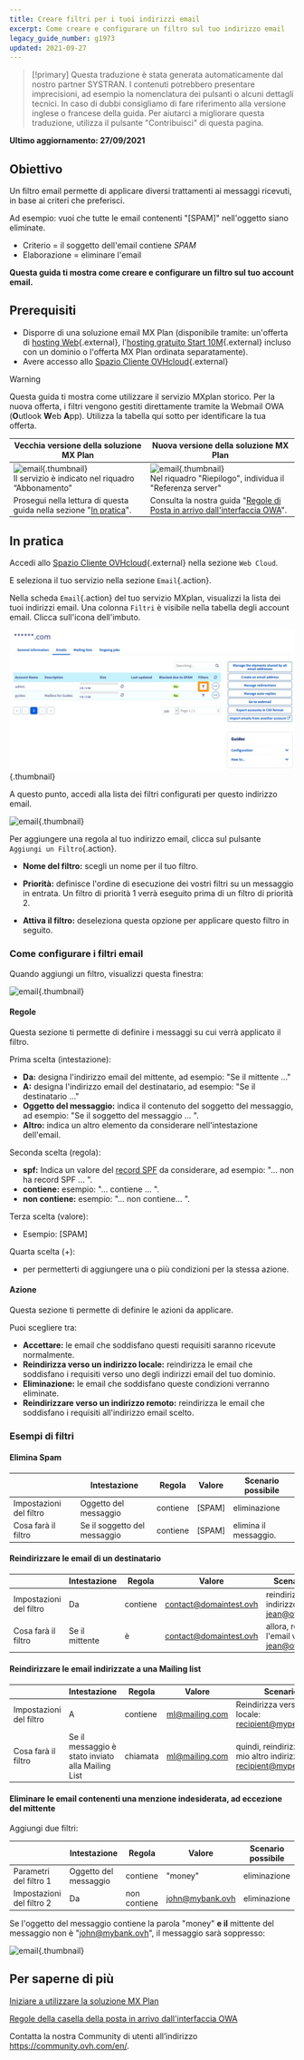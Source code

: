 ```yaml
---
title: Creare filtri per i tuoi indirizzi email
excerpt: Come creare e configurare un filtro sul tuo indirizzo email
legacy_guide_number: g1973
updated: 2021-09-27
---
```


> [!primary]
> Questa traduzione è stata generata automaticamente dal nostro partner SYSTRAN. I contenuti potrebbero presentare imprecisioni, ad esempio la nomenclatura dei pulsanti o alcuni dettagli tecnici. In caso di dubbi consigliamo di fare riferimento alla versione inglese o francese della guida. Per aiutarci a migliorare questa traduzione, utilizza il pulsante "Contribuisci" di questa pagina.
>

**Ultimo aggiornamento: 27/09/2021**

## Obiettivo

Un filtro email permette di applicare diversi trattamenti ai messaggi ricevuti, in base ai criteri che preferisci.

Ad esempio: vuoi che tutte le email contenenti "[SPAM]" nell'oggetto siano eliminate.

- Criterio = il soggetto dell'email contiene *SPAM*
- Elaborazione = eliminare l'email

**Questa guida ti mostra come creare e configurare un filtro sul tuo account email.**

## Prerequisiti

- Disporre di una soluzione email MX Plan (disponibile tramite: un'offerta di [hosting Web](https://www.ovhcloud.com/it/web-hosting/){.external}, l'[hosting gratuito Start 10M](https://www.ovhcloud.com/it/domains/free-web-hosting/){.external} incluso con un dominio o l'offerta MX Plan ordinata separatamente).
- Avere accesso allo [Spazio Cliente OVHcloud](https://www.ovh.com/auth/?action=gotomanager&from=https://www.ovh.it/&ovhSubsidiary=it){.external}

> [!warning]
>
> Questa guida ti mostra come utilizzare il servizio MXplan storico. Per la nuova offerta, i filtri vengono gestiti direttamente tramite la Webmail OWA (**O**utlook **W**eb **A**pp). Utilizza la tabella qui sotto per identificare la tua offerta.
>

Vecchia versione della soluzione MX Plan|Nuova versione della soluzione MX Plan|
|---|---|
|![email](images/mxplan-starter-legacy-step1.png){.thumbnail}<br> Il servizio è indicato nel riquadro “Abbonamento”|![email](images/mxplan-starter-new-step1.png){.thumbnail}<br>Nel riquadro "Riepilogo", individua il "Referenza server"|
|Prosegui nella lettura di questa guida nella sezione "[In pratica](#oldmxplan)".|Consulta la nostra guida "[Regole di Posta in arrivo dall'interfaccia OWA](https://docs.ovh.com/it/microsoft-collaborative-solutions/creare-regole-posta-in-arrivo-in-owa/)".|

## In pratica <a name="oldmxplan"></a>

Accedi allo [Spazio Cliente OVHcloud](https://www.ovh.com/auth/?action=gotomanager&from=https://www.ovh.it/&ovhSubsidiary=it){.external} nella sezione `Web Cloud`.

E seleziona il tuo servizio nella sezione `Email`{.action}.

Nella scheda `Email`{.action} del tuo servizio MXplan, visualizzi la lista dei tuoi indirizzi email. Una colonna `Filtri` è visibile nella tabella degli account email. Clicca sull'icona dell'imbuto.

![email](images/img_3239.png){.thumbnail}

A questo punto, accedi alla lista dei filtri configurati per questo indirizzo email.

![email](images/img_3240.jpg){.thumbnail}

Per aggiungere una regola al tuo indirizzo email, clicca sul pulsante `Aggiungi un Filtro`{.action}.

- **Nome del filtro:** scegli un nome per il tuo filtro.

- **Priorità:** definisce l'ordine di esecuzione dei vostri filtri su un messaggio in entrata. Un filtro di priorità 1 verrà eseguito prima di un filtro di priorità 2.

- **Attiva il filtro:** deseleziona questa opzione per applicare questo filtro in seguito.

### Come configurare i filtri email

Quando aggiungi un filtro, visualizzi questa finestra:

![email](images/img_3241.jpg){.thumbnail}

#### Regole

Questa sezione ti permette di definire i messaggi su cui verrà applicato il filtro.

Prima scelta (intestazione):

- **Da:** designa l'indirizzo email del mittente, ad esempio: "Se il mittente ..."
- **A:** designa l'indirizzo email del destinatario, ad esempio: "Se il destinatario ..."
- **Oggetto del messaggio:** indica il contenuto del soggetto del messaggio, ad esempio: "Se il soggetto del messaggio ... ".
- **Altro:** indica un altro elemento da considerare nell'intestazione dell'email.

Seconda scelta (regola):

- **spf:** Indica un valore del [record SPF](/pages/web/domains/dns_zone_spf) da considerare, ad esempio: "... non ha record SPF ... ".
- **contiene:** esempio: "... contiene ... ".
- **non contiene:** esempio: "... non contiene... ".

Terza scelta (valore):

- Esempio: [SPAM]

Quarta scelta (+):

- per permetterti di aggiungere una o più condizioni per la stessa azione.

#### Azione

Questa sezione ti permette di definire le azioni da applicare.

Puoi scegliere tra:

- **Accettare:** le email che soddisfano questi requisiti saranno ricevute normalmente.
- **Reindirizza verso un indirizzo locale:** reindirizza le email che soddisfano i requisiti verso uno degli indirizzi email del tuo dominio.
- **Eliminazione:** le email che soddisfano queste condizioni verranno eliminate.
- **Reindirizzare verso un indirizzo remoto:** reindirizza le email che soddisfano i requisiti all'indirizzo email scelto.

### Esempi di filtri

#### Elimina Spam

||Intestazione|Regola|Valore|Scenario possibile|
|---|---|---|---|---|
|Impostazioni del filtro|Oggetto del messaggio|contiene|[SPAM]|eliminazione|
|Cosa farà il filtro|Se il soggetto del messaggio|contiene|[SPAM]|elimina il messaggio.|

#### Reindirizzare le email di un destinatario

||Intestazione|Regola|Valore|Scenario possibile|
|---|---|---|---|---|
|Impostazioni del filtro|Da|contiene|contact@domaintest.ovh|reindirizzare verso un indirizzo remoto: jean@otherdomain.ovh|
|Cosa farà il filtro|Se il mittente|è|contact@domaintest.ovh|allora, reindirizza l'email verso jean@otherdomain.ovh|

#### Reindirizzare le email indirizzate a una Mailing list

||Intestazione|Regola|Valore|Scenario possibile|
|---|---|---|---|---|
|Impostazioni del filtro|A|contiene|ml@mailing.com|Reindirizza verso un indirizzo locale: recipient@mypersonaldomain.ovh|
|Cosa farà il filtro|Se il messaggio è stato inviato alla Mailing List|chiamata|ml@mailing.com|quindi, reindirizza il messaggio al mio altro indirizzo: recipient@mypersonaldomain.ovh|

#### Eliminare le email contenenti una menzione indesiderata, ad eccezione del mittente

Aggiungi due filtri:

||Intestazione|Regola|Valore|Scenario possibile|
|---|---|---|---|---|
|Parametri del filtro 1|Oggetto del messaggio|contiene|"money"|eliminazione|
|Impostazioni del filtro 2|Da|non contiene |john@mybank.ovh|eliminazione|

Se l'oggetto del messaggio contiene la parola "money" **e il** mittente del messaggio non è "john@mybank.ovh", il messaggio sarà soppresso:

![email](images/img_3242.jpg){.thumbnail}

## Per saperne di più

[Iniziare a utilizzare la soluzione MX Plan](/pages/web/emails/email_generalities)

[Regole della casella della posta in arrivo dall'interfaccia OWA](/products/email-owa-creating-inbox-rules)

Contatta la nostra Community di utenti all’indirizzo <https://community.ovh.com/en/>.
